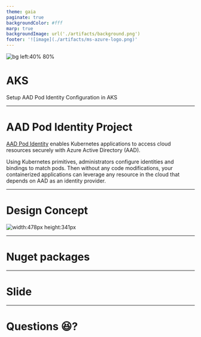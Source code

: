 ```yaml
---
theme: gaia
paginate: true
backgroundColor: #fff
marp: true
backgroundImage: url('./artifacts/background.png')
footer: '![image](./artifacts/ms-azure-logo.png)'
---
```


<!-- _class: lead -->

![bg left:40% 80%](./artifacts/ms-azure-logo.png)

# **AKS**

Setup AAD Pod Identity Configuration in AKS

---

# AAD Pod Identity Project

[AAD Pod Identity](https://github.com/Azure/aad-pod-identity) enables Kubernetes applications to access cloud resources securely with Azure Active Directory (AAD).

Using Kubernetes primitives, administrators configure identities and bindings to match pods. Then without any code modifications, your containerized applications can leverage any resource in the cloud that depends on AAD as an identity provider.

---

# Design Concept

![width:478px height:341px](https://github.com/Azure/aad-pod-identity/raw/master/docs/design/concept.png)

---

# Nuget packages

---

# Slide

---

# Questions :satisfied:?
